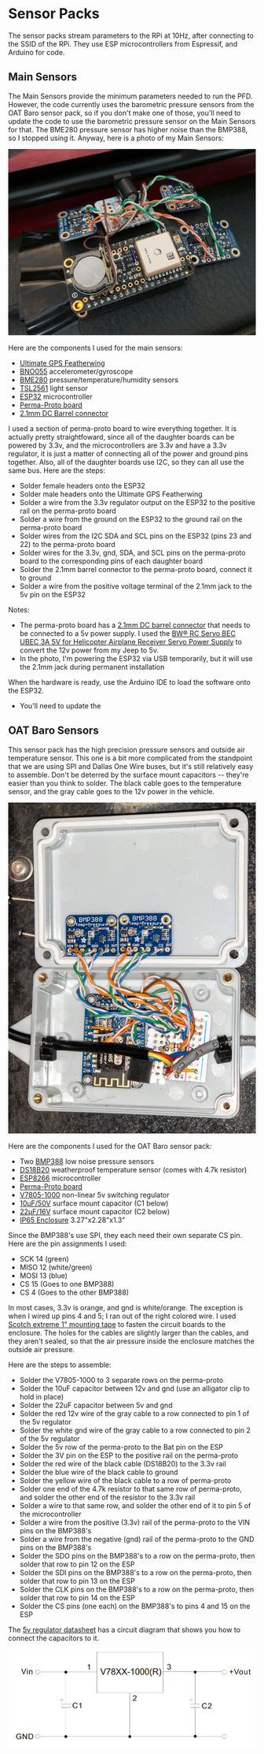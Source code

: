 # Sensor Packs

The sensor packs stream parameters to the RPi at 10Hz, after connecting to the SSID of the RPi.  They use ESP microcontrollers from Espressif, and Arduino for code.  

## Main Sensors

The Main Sensors provide the minimum parameters needed to run the PFD.  However, the code currently uses the barometric pressure sensors from the OAT Baro sensor pack, so if you don't make one of those, you'll need to update the code to use the barometric pressure sensor on the Main Sensors for that.  The BME280 pressure sensor has higher noise than the BMP388, so I stopped using it.  Anyway, here is a photo of my Main Sensors:

![Main Sensors](../images/IMG_3571.jpg)

Here are the components I used for the main sensors:
* [Ultimate GPS Featherwing][1]
* [BNO055][2] accelerometer/gyroscope
* [BME280][3] pressure/temperature/humidity sensors
* [TSL2561][4] light sensor
* [ESP32][5] microcontroller
* [Perma-Proto board][9]
* [2.1mm DC Barrel connector][11]

I used a section of perma-proto board to wire everything together.  It is actually pretty straightfoward, since all of the daughter boards can be powered by 3.3v, and the microcontrollers are 3.3v and have a 3.3v regulator, it is just a matter of connecting all of the power and ground pins together.  Also, all of the daughter boards use I2C, so they can all use the same bus.  Here are the steps:
* Solder female headers onto the ESP32
* Solder male headers onto the Ultimate GPS Featherwing
* Solder a wire from the 3.3v regulator output on the ESP32 to the positive rail on the perma-proto board
* Solder a wire from the ground on the ESP32 to the ground rail on the perma-proto board
* Solder wires from the I2C SDA and SCL pins on the ESP32 (pins 23 and 22) to the perma-proto board
* Solder wires for the 3.3v, gnd, SDA, and SCL pins on the perma-proto board to the corresponding pins of each daughter board
* Solder the 2.1mm barrel connector to the perma-proto board, connect it to ground
* Solder a wire from the positive voltage terminal of the 2.1mm jack to the 5v pin on the ESP32

Notes:
* The perma-proto board has a [2.1mm DC barrel connector][11] that needs to be connected to a 5v power supply.  I used the [BW® RC Servo BEC UBEC 3A 5V for Helicopter Airplane Receiver Servo Power Supply][10] to convert the 12v power from my Jeep to 5v.
* In the photo, I'm powering the ESP32 via USB temporarily, but it will use the 2.1mm jack during permanent installation

When the hardware is ready, use the Arduino IDE to load the software onto the ESP32.  
* You'll need to update the 

## OAT Baro Sensors

This sensor pack has the high precision pressure sensors and outside air temperature sensor.  This one is a bit more complicated from the standpoint that we are using SPI and Dallas One Wire buses, but it's still relatively easy to assemble. Don't be deterred by the surface mount capacitors -- they're easier than you think to solder.  The black cable goes to the temperature sensor, and the gray cable goes to the 12v power in the vehicle.

![OAT Baro Sensors](../images/IMG_3610.jpg)

Here are the components I used for the OAT Baro sensor pack:
* Two [BMP388][6] low noise pressure sensors
* [DS18B20][7] weatherproof temperature sensor (comes with 4.7k resistor)
* [ESP8266][8] microcontroller
* [Perma-Proto board][9]
* [V7805-1000][13] non-linear 5v switching regulator
* [10μF/50V][14] surface mount capacitor (C1 below)
* [22μF/16V][15] surface mount capacitor (C2 below)
* [IP65 Enclosure][12] 3.27"x2.28"x1.3"

Since the BMP388's use SPI, they each need their own separate CS pin.  Here are the pin assignments I used:
* SCK 14 (green)
* MISO 12 (white/green)
* MOSI 13 (blue)
* CS 15 (Goes to one BMP388)
* CS 4 (Goes to the other BMP388)

In most cases, 3.3v is orange, and gnd is white/orange.  The exception is when I wired up pins 4 and 5; I ran out of the right colored wire.  I used [Scotch extreme 1" mounting tape][17] to fasten the circuit boards to the enclosure.  The holes for the cables are slightly larger than the cables, and they aren't sealed, so that the air pressure inside the enclosure matches the outside air pressure.

Here are the steps to assemble:
* Solder the V7805-1000 to 3 separate rows on the perma-proto
* Solder the 10uF capacitor between 12v and gnd (use an alligator clip to hold in place)
* Solder the 22uF capacitor between 5v and gnd
* Solder the red 12v wire of the gray cable to a row connected to pin 1 of the 5v regulator
* Solder the white gnd wire of the gray cable to a row connected to pin 2 of the 5v regulator
* Solder the 5v row of the perma-proto to the Bat pin on the ESP
* Solder the 3V pin on the ESP to the positive rail on the perma-proto
* Solder the red wire of the black cable (DS18B20) to the 3.3v rail
* Solder the blue wire of the black cable to ground
* Solder the yellow wire of the black cable to a row of perma-proto
* Solder one end of the 4.7k resistor to that same row of perma-proto, and solder the other end of the resistor to the 3.3v rail
* Solder a wire to that same row, and solder the other end of it to pin 5 of the microcontroller
* Solder a wire from the positive (3.3v) rail of the perma-proto to the VIN pins on the BMP388's
* Solder a wire from the negative (gnd) rail of the perma-proto to the GND pins on the BMP388's
* Solder the SDO pins on the BMP388's to a row on the perma-proto, then solder that row to pin 12 on the ESP
* Solder the SDI pins on the BMP388's to a row on the perma-proto, then solder that row to pin 13 on the ESP
* Solder the CLK pins on the BMP388's to a row on the perma-proto, then solder that row to pin 14 on the ESP
* Solder the CS pins (one each) on the BMP388's to pins 4 and 15 on the ESP

The [5v regulator datasheet][16] has a circuit diagram that shows you how to connect the capacitors to it.

![5v Regulator Circuit](../images/5vRegulatorCircuit.png)


[1]: https://www.adafruit.com/product/3133 "Ultimate GPS FeatherWing"
[2]: https://www.adafruit.com/product/2472 "BNO055"
[3]: https://www.adafruit.com/product/2652 "BME280"
[4]: https://www.adafruit.com/product/439 "TSL2561"
[5]: https://www.adafruit.com/product/3405 "ESP32 Feather"
[6]: https://www.adafruit.com/product/3966 "BMP388"
[7]: https://www.adafruit.com/product/381 "DS18B20"
[8]: https://www.adafruit.com/product/2471 "ESP8266"
[9]: https://www.adafruit.com/product/571 "Perma-Proto Board"
[10]: https://amazon.com/gp/product/B00VI0L94C "5v Power Supply"
[11]: https://www.adafruit.com/product/373 "2.1mm DC Barrel"
[12]: https://www.amazon.com/gp/product/B07NST3Y31 "Enclosure"
[13]: https://www.digikey.com/product-detail/en/cui-inc/V7805-1000/102-1715-ND/1828608 "V7805-1000"
[14]: https://www.digikey.com/product-detail/en/murata-electronics/GRM21BR61H106ME43L/490-18664-1-ND/10326329 "10uF Cap"
[15]: https://www.digikey.com/product-detail/en/murata-electronics/GRM21BC81C226ME44L/490-9956-1-ND/5026425 "22uF Cap"
[16]: https://www.cui.com/product/resource/v78xx-1000.pdf "5v regulator datasheet"
[17]: https://www.amazon.com/gp/product/B009NP1JQC "Scotch Mounting Tape"
